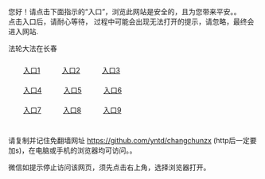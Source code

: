 您好！请点击下面指示的“入口”，浏览此网站是安全的，且为您带来平安。。 <br/>
点击入口后，请耐心等待， 过程中可能会出现无法打开的提示，请忽略，最终会进入网站. </br>

法轮大法在长春<br/>
<div style="padding:10px"><a style="margin:20px" target="_blank" href="https://dqqvhymklrdtd.cloudfront.net/2Qpsp?oydjvuv" id="ccLink1" rel="nofollow">入口1</a> <a target="_blank" style="margin:20px" href="https://d3vf1x4lygu4qo.cloudfront.net/2Qpsp?vosvsq" id="ccLink2" rel="nofollow">入口2</a> <a style="margin:20px" target="_blank" href="https://d3hohkuflt1co4.cloudfront.net/2Qpsp?tojev" id="ccLink3" rel="nofollow">入口3</a></div>

<div style="padding:10px" ><a style="margin:20px" target="_blank" href="https://dqqvhymklrdtd.cloudfront.net/2Qpsp?oydjvuv" id="ccLink4" rel="nofollow">入口4</a> <a style="margin:20px" href="https://d3vf1x4lygu4qo.cloudfront.net/2Qpsp?vosvsq" target="_blank" id="ccLink5" rel="nofollow">入口5</a> <a style="margin:20px" href="https://d3hohkuflt1co4.cloudfront.net/2Qpsp?tojev" target="_blank" id="ccLink6" rel="nofollow">入口6</a></div>

<div style="padding:10px"><a style="margin:20px" target="_blank" href="https://dqqvhymklrdtd.cloudfront.net/2Qpsp?oydjvuv" id="ccLink7" rel="nofollow">入口7</a> <a style="margin:20px" href="https://d3vf1x4lygu4qo.cloudfront.net/2Qpsp?vosvsq" target="_blank" id="ccLink8" rel="nofollow">入口8</a> <a style="margin:20px" target="_blank" href="https://d3hohkuflt1co4.cloudfront.net/2Qpsp?tojev" id="ccLink9" rel="nofollow">入口9</a></div>

<br/>



请复制并记住免翻墙网址 https://github.com/yntd/changchunzx (http后一定要加s)，在电脑或手机的浏览器均可访问。。<br/>

微信如提示停止访问该网页，须先点击右上角，选择浏览器打开。
